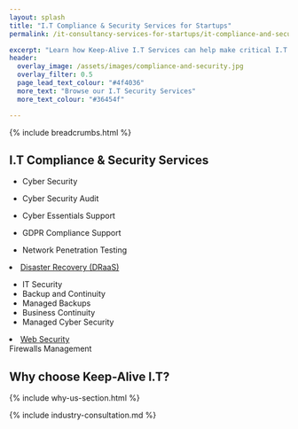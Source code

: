 ```yaml
---
layout: splash
title: "I.T Compliance & Security Services for Startups"
permalink: /it-consultancy-services-for-startups/it-compliance-and-security-services

excerpt: "Learn how Keep-Alive I.T Services can help make critical I.T Software decisions and develop bespoke Software solutions for your business."
header:
  overlay_image: /assets/images/compliance-and-security.jpg
  overlay_filter: 0.5 
  page_lead_text_colour: "#4f4036"
  more_text: "Browse our I.T Security Services"
  more_text_colour: "#36454f"

---
```


{% include breadcrumbs.html %}

## <i class="fas fa-user-tie page-title-icon" aria-hidden="true"></i> I.T Compliance & Security Services

- Cyber Security
- Cyber Security Audit
- Cyber Essentials Support
- GDPR Compliance Support

- Network Penetration Testing

<li><a title="Disaster Recovery (DRaaS)" href="/it-operations-consultancy/disaster-recovery-draas">Disaster Recovery (DRaaS)</a></li>

- IT Security
- Backup and Continuity
- Managed Backups
- Business Continuity
- Managed Cyber Security


<li><a title="Web Security" href="/it-operations-consultancy/web-security">Web Security</a></li>
Firewalls Management

## Why choose Keep-Alive I.T?
{% include why-us-section.html %}

{% include industry-consultation.md %}